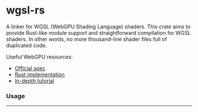 # wgsl-rs

A linker for WGSL (WebGPU Shading Language) shaders. This crate aims to provide Rust-like module support and straightforward compilation for WGSL shaders. In other words, no more thousand-line shader files full of duplicated code. 

Useful WebGPU resources:
- [Official spec](https://gpuweb.github.io/gpuweb/)
- [Rust implementation](https://github.com/gfx-rs/wgpu) 
- [In-depth tutorial](https://sotrh.github.io/learn-wgpu)

### Usage

---
<!--
## Intro to GPUs
The next few sections form a short introduction to modern gpu programming standards/architecture/hardware. It is targeted towards graphics programmers who are new to `wgpu` but have used other graphics APIs before. However, it is also written to be comprehendible by the average non-graphics programmer, so feel free to skip ahead if this is below you. The wgpu-specific section starts [here](#what-is-wgpu).

#### What is GPU programming?
GPU/graphics programming is a unique & far-reaching area of software. The term began as a general reference to all the processes involved in getting computers to display pixels on a screen. Nowadays, as the performant architecture of GPUs has become desirable in other fields, the term "gpu programming" can be more abstractly redefined as everything involved with writing programs which take advantage of both central and graphics processors.

#### Why do we need GPUs?
Most modern CPUs contain 4-8 cores. Cores are like workers capable of executing tasks. More cores allows for more tasks to be executed simultaneously. By design, the number of cores in a GPU far eclipses that of your average CPU. This makes it ideal for situations in which a larger task can be subdivided into many smaller tasks which _do not depend on each other_, and can thus be run in parallel.

#### Why do we still need CPUs if GPUs have more cores?
Two general reasons:
- Most tasks cannot be broken up into hundreds of independent subtasks, because the subtasks end up forming a complex, nonuniform temporal dependency graph.
- CPU cores and GPU cores are not the same; CPUs are optimized to do many things well, while GPUs are designed as a hardware acceleration for a specific _type_ of problem.

#### What is a graphics API?
Graphics APIs facilitate running operations on the GPU from the CPU. Unless you are a hardware engineer at Nvidia, graphics APIs are the lowest-level interfaces to the gpu that you can use. Major features they provide include:

- Generation of gpu-executable machine code, usually via some shading language like GLSL, HLSL, or WGSL.
- Control over gpu memory allocation, mutation, and liberation from the cpu, usually by requiring the user to maintain two descriptions of their data (one for cpu and one for gpu).
- Control over the gpu pipeline structure (via defining the synchronous series of asynchronous shaders, buffer visibilities/formats, data flow, etc).

Together, these solutions allow graphics APIs to act as the main interface for programmers interested in writing parallel tasks (also known as _shaders_) which run on the GPU. The following is a description of the major ones in use today.

| Name | Description |
| --- | --- |
| OpenGL | - First major cross-platform hardware-acceleration API, developed in 1991 <br> - Still very popular, with bindings for all relevant languages <br> - Best option for beginners, as [high quality learning resources exist](https://learnopengl.com/) <br> - Supported by all major hardware vendors: Intel, Nvidia, AMD, Google/Android, Apple, and Qualcomm <br><br> OpenGL is a higher-level API compared to Vulkan or Metal, which makes it significantly easier to learn. This also means that it cannot fully take advantage of modern GPU features or offer the same performance as those APIs. |
| DirectX | - Developed by Microsoft in 1995 <br> - Was OpenGL's main competitor for a long time <br> - Only relevant for Windows machines <br><br> DirectX can be thought of as a Windows-optimized analog to OpenGL. |
| Metal | - Developed by Apple in 2014 <br> - Only relevant for Apple machines <br><br> Metal is like Apple's version of DirectX, except a lot more modern. Following the release of Metal, Apple decided to deprecate their OpenGL support.  |
| Vulkan | - Developed in 2015 by the Kronos Group, who also maintain OpenGL. <br> - Cross-platform, although the Apple implementation currently uses Metal under the hood. <br> - Lowest-level API compared to everything that came before it. <br> - More performant than OpenGL/DirectX/Metal, in part due to improved CPU/GPU usage balancing and multithreading-friendly design. <br><br> Vulkan is supposed to be the ultimate modern graphics API. |

---

#### What is WebGPU?
Browsers have become one of the most desirable application distribution platforms, being more convenient and secure than traditional apps which have to be downloaded & installed. As a result, several graphics APIs with the goal of allowing graphical web applications to use the host's GPU have been thought up. Currently, though, only one is being widely used: `WebGL`, which exposes OpenGL to the browser.

WebGPU is the successor to WebGL, and uses Vulkan instead of OpenGL, for the most part. Technically, it is designed as a platform-agnostic lossless abstraction over Vulkan, Metal, and DirectX. This has allowed WGPU to become a complete Vulkan-level API which is compatible with web browsers, but not tied to them. The result is that there aren't many reasons to choose a graphics API other than WGPU _even_ when writing offline applications, because it gives you the level of Vulkan while also being compatible with DirectX and OpenGL.


#### What is WGSL?

-->
